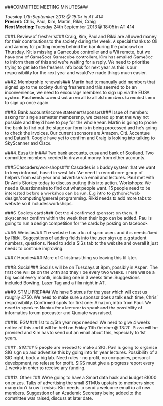 ###COMMITTEE MEETING MINUTES###


<i>Tuesday 17th September 2013 @ 18:05 in AT 4.14<br></i>
<b>Present:</b> Chris, Paul, Kim, Martin, Rikki, Craig<br>
<b>Next Meeting:</b> Tuesday 24th September 2013 @ 18:05 in AT 4.14

###1. Review of fresher's###
Craig, Kim, Paul and Rikki are all owed money for their contributions to the society during the week. A special thanks to Oli and Jammy for putting money behind the bar during the pubcrawl on Thursday. Kit is missing a Gamecube controller and a Wii remote, but we have one of GameSocs Gamecube controllers, Kim has emailed GameSoc to inform them of this and we’re waiting for a reply. We need to prioritise trying to get into the freshers info book for next year as this is our responsibility for the next year and would’ve made things much easier.

###2. Membership renewals###
Martin had to manually add members that signed up to the society during freshers and this seemed to be an inconvenience, we need to encourage members to sign up via the EUSA system. Paul needs to send out an email to all old members to remind them to sign up once again. 

###3. Bank account/income statement/sponsors###
Issue of members asking for single semester membership, we cleared up that this way not possible and they’d have to pay for the whole year. Martin is going to phone the bank to find out the stage our form is in being processed and he’s going to check the invoices.
Our current sponsors are Amazon, Citi, Accenture and Datasift. Google have yet to confirm and Craig is looking into talking to SkyScanner and Cisco.

###4. Eusa tie in###
Two bank accounts, eusa and bank of Scotland. Two committee members needed to draw out money from either accounts. 

###5.Cascaders/workshops###
Cascades is a buddy system that we want to keep informal, based in west lab. We need to recruit core group of helpers from each year and advertise via email and lectures. Paul met with Dr Amis Storkey today to discuss putting this into action.
Workshops: We need a  Questionnaire to find out what people want. 15 people need to be interested before a workshop can be run. E.g intro to python/c/web design/computing/general programming. Rikki needs to add more tabs to website so it includes workshops.

###5. Society cards###
Get the 4 confirmed sponsors on them. If skyscanner confirm within the week then their logo can be added. Paul is going to run a design competition for the cards by posting on facebook.

###6. Website###
The website has a lot of spam users and this needs fixed by Rikki. Suggestions of adding fields into the user sign up e.g student numbers, questions. Need to add a SIGs tab to the website and overall it just needs to continue improving.

###7. Hoodies###
More of Christmas thing so leaving this til later.

###8. Social###
Socials will be on Tuesdays at 8pm, possibly in Aspen. The first one will be on the 24th and they’ll be every two weeks. There will be a big social every month, including one in 3 weeks time. Suggestions included Bowling, Laser Tag and a film night in AT. 

###9. STMU PREP###
We have 5 stmus for the year which will cost us roughly £750. We need to make sure a sponsor does a talk each time, Chris’ responsibility. Confirmed spots for first one: Amazon, intro from Paul. We need to speak to Nantas for a lecturer to speak and the possibility of informatics forum podcaster and Quorate was raised.

###10. EGM###
1st to 4/5th year reps needed. We need to give 4 weeks notice of this and it will be held on Friday 11th October @ 13:20. Pizza will be provided and Kim has to send out an email about this, especially to 1st years. 

###11. SIG###
5 people are needed to make a SIG. Paul is going to organise SIG sign up and advertise this by going into 1st year lectures. Possibility of a SIG night, book a big lab. Need rules - no profit, no companies, personal development, no release for profit. SIGS must give a progress report every 2 weeks in order to receive any funding. 

###12. Other:###
We’re going to have a Smart data hack and budget £1000 on prizes. Talks of advertising the small STMUs upstairs to members since many don’t know it exists. Kim needs to send a welcome email to all new members. Suggestion of an Academic Secretary being added to the committee was raised, discuss at later date.
